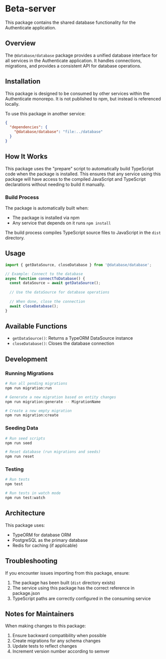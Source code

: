 # Beta-server

This package contains the shared database functionality for the Authenticate application.

## Overview

The `@database/database` package provides a unified database interface for all services in the Authenticate application. It handles connections, migrations, and provides a consistent API for database operations.

## Installation

This package is designed to be consumed by other services within the Authenticate monorepo. It is not published to npm, but instead is referenced locally.

To use this package in another service:

```json
{
  "dependencies": {
    "@database/database": "file:../database"
  }
}
```

## How It Works

This package uses the "prepare" script to automatically build TypeScript code when the package is installed. This ensures that any service using this package will have access to the compiled JavaScript and TypeScript declarations without needing to build it manually.

### Build Process

The package is automatically built when:
- The package is installed via npm
- Any service that depends on it runs `npm install`

The build process compiles TypeScript source files to JavaScript in the `dist` directory.

## Usage

```typescript
import { getDataSource, closeDatabase } from '@database/database';

// Example: Connect to the database
async function connectToDatabase() {
  const dataSource = await getDataSource();
  
  // Use the dataSource for database operations
  
  // When done, close the connection
  await closeDatabase();
}
```

## Available Functions

- `getDataSource()`: Returns a TypeORM DataSource instance
- `closeDatabase()`: Closes the database connection

## Development

### Running Migrations

```bash
# Run all pending migrations
npm run migration:run

# Generate a new migration based on entity changes
npm run migration:generate -- MigrationName

# Create a new empty migration
npm run migration:create
```

### Seeding Data

```bash
# Run seed scripts
npm run seed

# Reset database (run migrations and seeds)
npm run reset
```

### Testing

```bash
# Run tests
npm test

# Run tests in watch mode
npm run test:watch
```

## Architecture

This package uses:
- TypeORM for database ORM
- PostgreSQL as the primary database
- Redis for caching (if applicable)

## Troubleshooting

If you encounter issues importing from this package, ensure:

1. The package has been built (`dist` directory exists)
2. The service using this package has the correct reference in package.json
3. TypeScript paths are correctly configured in the consuming service

## Notes for Maintainers

When making changes to this package:

1. Ensure backward compatibility when possible
2. Create migrations for any schema changes
3. Update tests to reflect changes
4. Increment version number according to semver